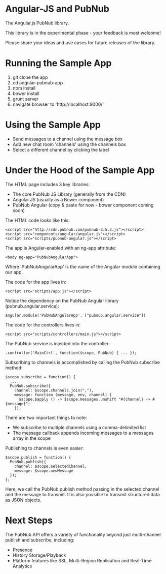 Angular-JS and PubNub
=========================
The Angular.js PubNub library.

This library is in the experimental phase - your feedback is most welcome!

Please share your ideas and use cases for future releases of the library.


# Running the Sample App

1. git clone the app
1. cd angular-pubnub-app
1. npm install
1. bower install
1. grunt server
1. navigate browser to 'http://localhost:9000/'


# Using the Sample App

* Send messages to a channel using the message box
* Add new chat room 'channels' using the channels box
* Select a different channel by clicking the label


# Under the Hood of the Sample App

The HTML page includes 3 key libraries:

* The core PubNub JS Library (generally from the CDN)
* Angular.JS (usually as a Bower component)
* PubNub Angular (copy & paste for now - bower component coming soon)

The HTML code looks like this:

    <script src="http://cdn.pubnub.com/pubnub-3.5.3.js"></script>
    <script src="components/angular/angular.js"></script>
    <script src="scripts/pubnub-angular.js"></script>


The app is Angular-enabled with an ng-app attribute:

    <body ng-app="PubNubAngularApp">
    
Where 'PubNubAngularApp' is the name of the Angular module containing our app.

The code for the app lives in:

    <script src="scripts/app.js"></script>

Notice the dependency on the PubNub Angular library (pubnub.angular.service):

    angular.module('PubNubAngularApp', ["pubnub.angular.service"])

The code for the controllers lives in:

    <script src="scripts/controllers/main.js"></script>

The PubNub service is injected into the controller:

    .controller('MainCtrl', function($scope, PubNub) { ... });

Subscribing to channels is accomplished by calling the PubNub subscribe method:

    $scope.subscribe = function() {
      ...
      PubNub.subscribe({
        channel: $scope.channels.join(","),
        message: function (message, env, channel) {
          $scope.$apply () -> $scope.messages.unshift "#{channel} -> #{message}";
        });

There are two important things to note:

* We subscribe to multiple channels using a comma-delimited list
* The message callback appends incoming messages to a messages array in the scope


Publishing to channels is even easier:

    $scope.publish = function() {
      PubNub.publish({
        channel: $scope.selectedChannel,
        message: $scope.newMessage
      });
    };

Here, we call the PubNub publish method passing in the selected channel
and the message to transmit. It is also possible to transmit structured
data as JSON objects.

# Next Steps

The PubNub API offers a variety of functionality beyond just multi-channel
publish and subscribe, including:

* Presence
* History Storage/Playback
* Platform features like SSL, Multi-Region Replication and Real-Time Analytics


